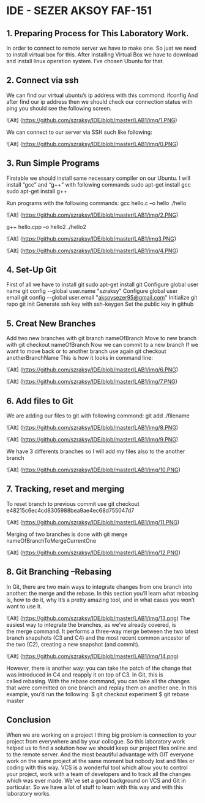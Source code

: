 # IDE - SEZER AKSOY FAF-151

## 1. Preparing Process for This Laboratory Work.
In order to connect to remote server we have to make one. So just we need to install virtual box for this. 
After installing Virtual Box we have to download and install linux operation system. I’ve chosen Ubuntu for that.

## 2. Connect via ssh
We can find our virtual ubuntu’s ip address with this commond: ifconfig
And after find our ip address then we should check our connection status with ping you should see the following screen.

![Alt] (https://github.com/szraksy/IDE/blob/master/LAB1/img/1.PNG)

We can connect to our server via SSH such like following:

![Alt] (https://github.com/szraksy/IDE/blob/master/LAB1/img/0.PNG)


## 3. Run Simple Programs 
Firstable we should install same necessary compiler on our Ubuntu. I will install  “gcc” and “g++” with following commands
sudo apt-get install gcc
sudo apt-get install g++


Run programs with the following commands:
gcc hello.c –o hello
./hello

![Alt] (https://github.com/szraksy/IDE/blob/master/LAB1/img/2.PNG)

g++ hello.cpp –o hello2
./hello2

![Alt] (https://github.com/szraksy/IDE/blob/master/LAB1/img3.PNG)

![Alt] (https://github.com/szraksy/IDE/blob/master/LAB1/img/4.PNG)


## 4. Set-Up Git
First of all we have to install git sudo apt-get install git
Configure global user name git config --global user.name "szraksy"
Configure global user email git config --global user.email "aksoysezer95@gmail.com"
Initialize git repo git init
Generate ssh key with ssh-keygen
Set the public key in github

## 5. Creat New Branches

Add two new branches with git branch nameOfBranch
Move to new branch with git checkout nameOfBranch
Now we can commit to a new branch
If we want to move back or to another branch use again git checkout anotherBranchName
This is how it looks in command line:

![Alt] (https://github.com/szraksy/IDE/blob/master/LAB1/img/6.PNG)

![Alt] (https://github.com/szraksy/IDE/blob/master/LAB1/img/7.PNG)



## 6. Add files to Git
We are adding our files to git with following commond:  git add ./filename

![Alt] (https://github.com/szraksy/IDE/blob/master/LAB1/img/8.PNG)

![Alt] (https://github.com/szraksy/IDE/blob/master/LAB1/img/9.PNG)




We have 3 differents branches so I will add my files also to the another branch

![Alt] (https://github.com/szraksy/IDE/blob/master/LAB1/img/10.PNG)

## 7. Tracking, reset and merging

To reset branch to previous commit use git checkout e48215c6ec4cd8305988bea9ae4ec68d755047d7

![Alt] (https://github.com/szraksy/IDE/blob/master/LAB1/img/11.PNG)

Merging of two branches is done with git merge nameOfBranchToMergeCurrentOne

![Alt] (https://github.com/szraksy/IDE/blob/master/LAB1/img/12.PNG)

## 8. Git Branching –Rebasing

In Git, there are two main ways to integrate changes from one branch into another: the merge and the rebase. In this section you’ll learn what rebasing is, how to do it, why it’s a pretty amazing tool, and in what cases you won’t want to use it.

![Alt] (https://github.com/szraksy/IDE/blob/master/LAB1/img/13.png)
The easiest way to integrate the branches, as we’ve already covered, is the merge command. It performs a three-way merge between the two latest branch snapshots (C3 and C4) and the most recent common ancestor of the two (C2), creating a new snapshot (and commit).

![Alt] (https://github.com/szraksy/IDE/blob/master/LAB1/img/14.png)

However, there is another way: you can take the patch of the change that was introduced in C4 and reapply it on top of C3. In Git, this is called rebasing. With the rebase command, you can take all the changes that were committed on one branch and replay them on another one.
In this example, you’d run the following:
$ git checkout experiment
$ git rebase master

## Conclusion
When we are working on a project I thing big problem is connection to your project from everywhere and by your collogue. So this laboratory work helped us to find a solution how we should keep our project files online and to the remote server. 
And the most beautiful advantage with GIT everyone work on the same project at the same moment but nobody lost and files or coding with this way.
VCS is a wonderful tool which allow you to control your project, work with a team of developers and to track all the changes which was ever made. We've set a good background on VCS and Git in particular.
So we have a lot of stuff to learn with this way and with this laboratory works.
